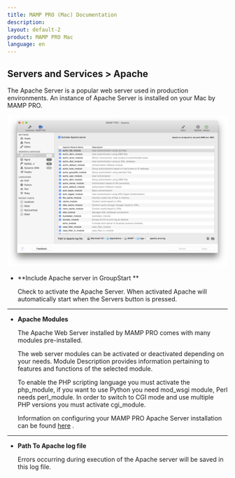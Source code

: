 ```yaml
---
title: MAMP PRO (Mac) Documentation
description: 
layout: default-2
product: MAMP PRO Mac
language: en
---
```


## Servers and Services > Apache

The Apache Server is a popular web server used in production environments. An instance of Apache Server is installed on your Mac by MAMP PRO.

![MAMP](Apache.png)

*  **Include Apache server in GroupStart **  

    Check to activate the Apache Server. When activated Apache will automatically start when the Servers button is pressed.

---

*  **Apache Modules**  

    The Apache Web Server installed by MAMP PRO comes with many modules pre-installed.

    The web server modules can be activated or deactivated depending on your needs. Module Description provides information pertaining to features and functions of the selected module.

    To enable the PHP scripting language you must activate the php_module, if you want to use Python you need mod_wsgi module, Perl needs perl_module. In order to switch to CGI mode and use multiple PHP versions you must activate cgi_module.

    Information on configuring your MAMP PRO Apache Server installation can be found [here](../../Settings/Hosts/Apache) .

---

*  **Path To Apache log file**

    Errors occurring during execution of the Apache server will be saved in this log file.
